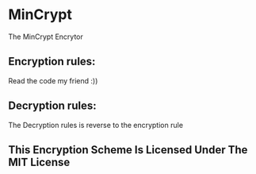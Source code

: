 # MinCrypt
The MinCrypt Encrytor

## Encryption rules:
Read the code my friend :))

## Decryption rules:
The Decryption rules is reverse to the encryption rule

## This Encryption Scheme Is Licensed Under The MIT License
